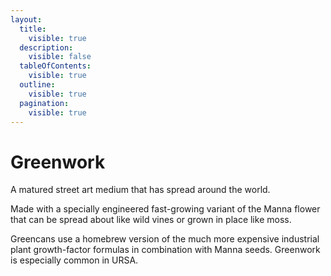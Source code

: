 ```yaml
---
layout:
  title:
    visible: true
  description:
    visible: false
  tableOfContents:
    visible: true
  outline:
    visible: true
  pagination:
    visible: true
---
```


# Greenwork

A matured street art medium that has spread around the world.

Made with a specially engineered fast-growing variant of the Manna flower that can be spread about like wild vines or grown in place like moss.

Greencans use a homebrew version of the much more expensive industrial plant growth-factor formulas in combination with Manna seeds. Greenwork is especially common in URSA.

